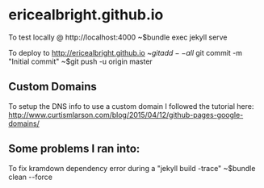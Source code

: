 ericealbright.github.io
========

To test locally @ http://localhost:4000
~$bundle exec jekyll serve

To deploy to http://ericealbright.github.io
~$git add --all
~$git commit -m "Initial commit"
~$git push -u origin master

Custom Domains
--------
To setup the DNS info to use a custom domain I followed the tutorial here:
http://www.curtismlarson.com/blog/2015/04/12/github-pages-google-domains/

Some problems I ran into:
--------
To fix kramdown dependency error during a "jekyll build -trace"
~$bundle clean --force